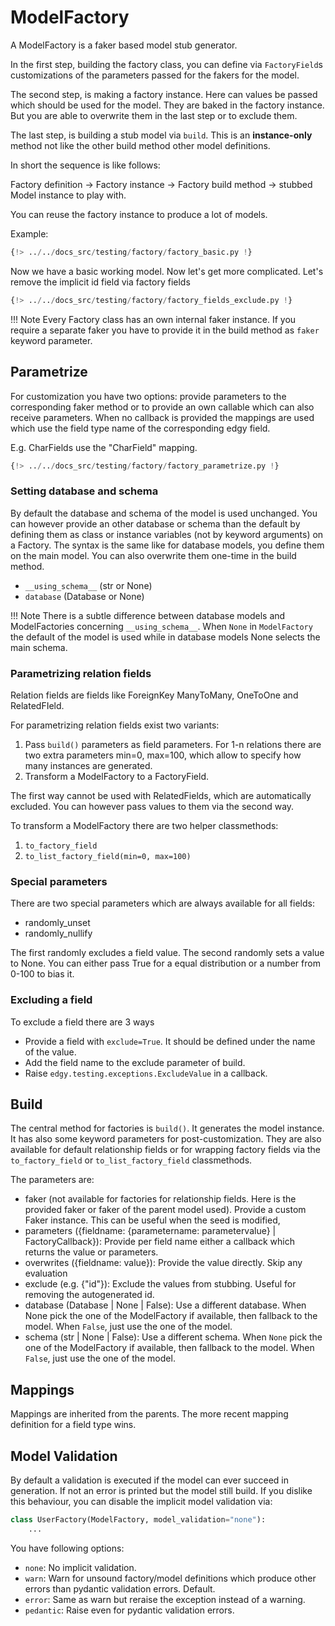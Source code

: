# ModelFactory

A ModelFactory is a faker based model stub generator.

In the first step, building the factory class, you can define via `FactoryField`s customizations of the parameters passed
for the fakers for the model.

The second step, is making a factory instance. Here can values be passed which should be used for the model. They are baked in
the factory instance. But you are able to overwrite them in the last step or to exclude them.

The last step, is building a stub model via `build`. This is an **instance-only** method not like the other build method other model definitions.

In short the sequence is like follows:

Factory definition -> Factory instance -> Factory build method -> stubbed Model instance to play with.

You can reuse the factory instance to produce a lot of models.

Example:

```python
{!> ../../docs_src/testing/factory/factory_basic.py !}
```

Now we have a basic working model. Now let's get more complicated. Let's remove the implicit id field via factory fields


```python
{!> ../../docs_src/testing/factory/factory_fields_exclude.py !}
```


!!! Note
    Every Factory class has an own internal faker instance. If you require a separate faker you have to provide it in the build method
    as `faker` keyword parameter.

## Parametrize

For customization you have two options: provide parameters to the corresponding faker method or to provide an own callable which can also receive parameters.
When no callback is provided the mappings are used which use the field type name of the corresponding edgy field.

E.g. CharFields use the "CharField" mapping.

```python
{!> ../../docs_src/testing/factory/factory_parametrize.py !}
```

### Setting database and schema

By default the database and schema of the model is used unchanged. You can however provide an other database or schema than the default by defining
them as class or instance variables (not by keyword arguments) on a Factory.
The syntax is the same like for database models, you define them on the main model. You can also overwrite them one-time in the build method.

- `__using_schema__` (str or None)
- `database` (Database or None)

!!! Note
    There is a subtle difference between database models and ModelFactories concerning `__using_schema__`.
    When `None` in `ModelFactory` the default of the model is used while in database models None selects the main schema.


### Parametrizing relation fields

Relation fields are fields like ForeignKey ManyToMany, OneToOne and RelatedFIeld.

For parametrizing relation fields exist two variants:

1. Pass `build()` parameters as field parameters. For 1-n relations there are two extra parameters min=0, max=100, which allow to specify how many
   instances are generated.
2. Transform a ModelFactory to a FactoryField.

The first way cannot be used with RelatedFields, which are automatically excluded.
You can however pass values to them via the second way.

To transform a ModelFactory there are two helper classmethods:

1. `to_factory_field`
2. `to_list_factory_field(min=0, max=100)`


### Special parameters

There are two special parameters which are always available for all fields:

- randomly_unset
- randomly_nullify

The first randomly excludes a field value. The second randomly sets a value to None.
You can either pass True for a equal distribution or a number from 0-100 to bias it.


### Excluding a field

To exclude a field there are 3 ways

- Provide a field with `exclude=True`. It should be defined under the name of the value.
- Add the field name to the exclude parameter of build.
- Raise `edgy.testing.exceptions.ExcludeValue` in a callback.


## Build

The central method for factories is `build()`. It generates the model instance.
It has also some keyword parameters for post-customization. They are also available for default relationship fields
or for wrapping factory fields via the `to_factory_field` or `to_list_factory_field` classmethods.

The parameters are:

- faker (not available for factories for relationship fields. Here is the provided faker or faker of the parent model used). Provide a custom Faker instance.
  This can be useful when the seed is modified,
- parameters ({fieldname: {parametername: parametervalue} | FactoryCallback}): Provide per field name either a callback which returns the value or parameters.
- overwrites ({fieldname: value}): Provide the value directly. Skip any evaluation
- exclude (e.g. {"id"}): Exclude the values from stubbing. Useful for removing the autogenerated id.
- database (Database | None | False): Use a different database. When None pick the one of the ModelFactory if available, then fallback to the model.
  When `False`, just use the one of the model.
- schema (str | None | False):  Use a different schema. When `None` pick the one of the ModelFactory if available, then fallback to the model.
  When `False`, just use the one of the model.

## Mappings

Mappings are inherited from the parents. The more recent mapping definition for a field type wins.

## Model Validation

By default a validation is executed if the model can ever succeed in generation. If not an error
is printed but the model still build.
If you dislike this behaviour, you can disable the implicit model validation via:

```python
class UserFactory(ModelFactory, model_validation="none"):
    ...
```

You have following options:

- `none`: No implicit validation.
- `warn`: Warn for unsound factory/model definitions which produce other errors than pydantic validation errors. Default.
- `error`: Same as warn but reraise the exception instead of a warning.
- `pedantic`: Raise even for pydantic validation errors.
